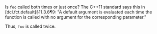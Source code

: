 Is `foo` called both times or just once? The C++11 standard says this in [dcl.fct.default]§11.3.6¶9: "A default argument is evaluated each time the function is called with no argument for the corresponding parameter."

Thus, `foo` is called twice.
